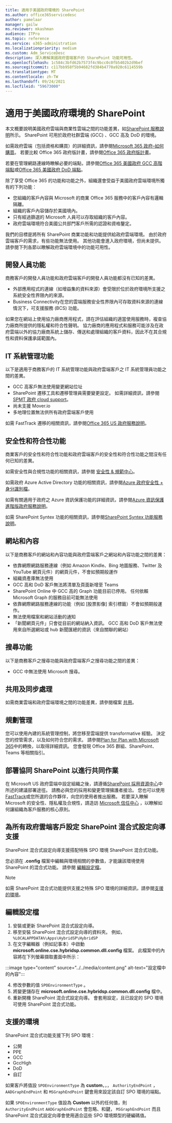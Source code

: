```yaml
---
title: 適用于美國政府環境的 SharePoint
ms.author: office365servicedesc
author: pamelaar
manager: gailw
ms.reviewer: mkashman
audience: ITPro
ms.topic: reference
ms.service: o365-administration
ms.localizationpriority: medium
ms.custom: Adm_ServiceDesc
description: 深入瞭解美國政府雲端客戶的 SharePoint 功能可用性。
ms.openlocfilehash: 1c584c3bfd62b7573f4c9bcc0c0fb5402b2d9bef
ms.sourcegitcommit: c117bb958f5b94682fd384b4770a920c6114559b
ms.translationtype: MT
ms.contentlocale: zh-TW
ms.lasthandoff: 09/24/2021
ms.locfileid: "59673000"
---
```

# <a name="sharepoint-for-us-government-environments"></a>適用于美國政府環境的 SharePoint

本文概要說明美國政府雲端與商業性雲端之間的功能差異，如[SharePoint 服務說明](../../sharepoint-online-service-description/sharepoint-online-service-description.md)所示。 SharePoint 可用於政府社群雲端 (GCC) 、GCC 高及 DoD 的環境。 

如需政府雲端（包括資格和購買）的詳細資訊，請參閱[Microsoft 365 政府–如何購買](./microsoft-365-government-how-to-buy.md)。 若要比較 Office 365 政府版計畫，請參閱[Office 365 政府版計畫](https://www.microsoft.com/microsoft-365/government/compare-office-365-government-plans?rtc=1#EligibilityRequirements)。

若要在管理網路連線時瞭解必要的端點，請參閱[Office 365 美國政府 GCC 高階端點](/office365/enterprise/office-365-u-s-government-gcc-high-endpoints#sharepoint-online-and-onedrive-for-business)或[Office 365 美國政府 DoD 端點](/office365/enterprise/office-365-u-s-government-dod-endpoints#sharepoint-online-and-onedrive-for-business)。

除了享受 Office 365 的功能和功能之外，組織還會受益于美國政府雲端環境所獨有的下列功能：

-   您組織的客戶內容與 Microsoft 的商業 Office 365 服務中的客戶內容有邏輯隔離。
-   組織的客戶內容儲存於美國境內。
-   只有經過篩選的 Microsoft 人員可以存取組織的客戶內容。
-   政府雲端環境符合美國公共部門客戶所需的認證和資格鑒定。

我們的目標是將所有 SharePoint 商業功能和功能提供給政府雲端環境。 由於政府雲端客戶的需求，有些功能無法使用。 其他功能會進入政府環境，但尚未提供。 請參閱下列各節以瞭解政府雲端環境中的功能可用性。

## <a name="developer-features"></a>開發人員功能

商務客戶的開發人員功能和政府雲端客戶的開發人員功能都沒有已知的差異。

- 外部應用程式的連線（如增益集的資料來源）會受限於位於政府環境所支援之系統安全性界限內的來源。
- Business Connectivity在您的雲端服務安全性界限內可存取資料來源的連線情況下，可支援服務 (BCS) 功能。

如果您在網站上使用協力廠商應用程式，請在評估組織的適當使用服務時，複查協力廠商所提供的隱私權和符合性聲明。 協力廠商的應用程式和服務可能涉及在政府雲端以外的協力廠商系統上儲存、傳送和處理組織的客戶資料，因此不在其合規性和資料保護承諾範圍內。 

## <a name="it-admin-features"></a>IT 系統管理功能

以下是適用于商務客戶的 IT 系統管理功能與政府雲端客戶之 IT 系統管理員功能之間的差異。

- GCC 高客戶無法使用變更網站位址
- SharePoint 遷移工具和遷移管理員需要變更設定。 如需詳細資訊，請參閱 [SPMT 政府 cloud support](/sharepointmigration/spmt-install-issues#government-cloud-support)。
- 尚未支援 Mover.io
- 多地理位置無法供所有政府雲端客戶使用

如需 FastTrack 遷移的相關資訊，請參閱[Office 365 US 政府服務說明](./office-365-us-government.md#data-migrations-performed-by-fasttrack)。

## <a name="security-and-compliance-features"></a>安全性和符合性功能

商業客戶的安全性和符合性功能和政府雲端客戶的安全性和符合性功能之間沒有任何已知的差異。

如需安全性與合規性功能的相關資訊，請參閱 [安全性 & 規範中心](../office-365-securitycompliance-center.md)。

如需政府 Azure Active Directory 功能的相關資訊，請參閱[Azure 政府安全性 + 身分識別檔](/azure/azure-government/documentation-government-services-securityandidentity#azure-active-directory)。 

如需有關適用于政府之 Azure 資訊保護功能的詳細資訊，請參閱[Azure 資訊保護進階版政府服務說明](/enterprise-mobility-security/solutions/ems-aip-premium-govt-service-description)。 

如需 SharePoint Syntex 功能的相關資訊，請參閱[SharePoint Syntex 功能服務說明](/office365/servicedescriptions/sharepoint-syntex-service-description/sharepoint-syntex-features)。

## <a name="sites-and-content"></a>網站和內容

以下是商務客戶的網站和內容功能與政府雲端客戶之網站和內容功能之間的差異：

- 依靠網際網路服務連線（例如 Amazon Kindle、Bing 地圖服務、Twitter 及 YouTube 網頁元件）的網頁元件，不會如預期般運作
- 組織資產庫無法使用
- GCC 高和 DoD 客戶無法將清單及頁面新增至 Teams
- SharePoint Online 中 GCC 高的 Graph 功能目前已停用。 任何依賴 Microsoft Graph 的服務目前可能無法使用
- 依靠網際網路服務連線的功能（例如 [股票影像] 索引標籤）不會如預期般運作。
- 無法使用檔案和網站活動的通知
- 「新聞網頁元件」只會從目前的網站納入資訊。 GCC 高和 DoD 客戶無法使用來自所選網站或 hub 新聞匯總的資訊（來自關聯的網站）

## <a name="search-features"></a>搜尋功能

以下是商務客戶之搜尋功能與政府雲端客戶之搜尋功能之間的差異：

- GCC 中無法使用 Microsoft 搜尋。

## <a name="sharing-and-sync"></a>共用及同步處理

如需商業雲端和政府雲端環境之間的功能差異，請參閱檔案 [共用](./gcc-high-and-dod.md#file-sharing)。

## <a name="plan-for-governance"></a>規劃管理

您可以使用內建的系統管理控制，將您移至雲端提供 transformative 經驗。 決定您的控管需求，以及如何符合您的需求。 請參閱[Plan for Plan with Microsoft 365](https://resources.techcommunity.microsoft.com/teamwork-governance/)中的轉換，以取得詳細資訊。 您會發現 Office 365 群組、SharePoint、Teams 等相關指引。

## <a name="deploy-sharepoint-for-collaboration"></a>部署協同 SharePoint 以進行共同作業

在 Microsoft US 政府雲端中設定組織之後，請遵循[SharePoint 採用資源中心](https://resources.techcommunity.microsoft.com/resources/SharePoint-adoption/)中所述的建議部署途徑。 請務必與您的採用和變更管理擁護者接洽。
您也可以使用[FastTrack](https://www.microsoft.com/fasttrack)或您所選的合作夥伴，向您的使用者推出服務。
若要深入瞭解 Microsoft 的安全性、隱私權及合規性，請造訪 [Microsoft 信任中心](https://www.microsoft.com/trust-center) ，以瞭解如何讓組織為客戶服務的核心原則。

## <a name="configuring-sharepoint-hybrid-configuration-wizard-support-for-all-government-cloud-customers"></a>為所有政府雲端客戶設定 SharePoint 混合式設定向導支援

SharePoint 混合式設定向導支援搭配特殊 SPO 環境 SharePoint 混合式功能。

您必須在 **.config** 檔案中編輯與環境相關的參數值，才能讓該環境使用 SharePoint 的混合式功能。 請參閱 [編輯設定檔](#editing-configuration-file)。

> [!NOTE]
> 如需 SharePoint 混合式功能提供支援之特殊 SPO 環境的詳細資訊，請參閱[支援的環境](#supported-environments)。

## <a name="editing-configuration-file"></a>編輯設定檔

1. 安裝或更新 SharePoint 混合式設定向導。
2. 移至安裝 SharePoint 混合式設定向導的資料夾。 例如，`%LOCALAPPDATA%\Apps\HybridSP\HybridSP`
3. 在文字編輯器（例如記事本）中啟動 **microsoft.online.cse.hybridsp.common.dll.config** 檔案。
此檔案中的內容將在下列螢幕擷取畫面中所示：

:::image type="content" source="../../media/content.png" alt-text="設定檔中的內容":::

4. 修改參數的值 `SPOEnvironmentType` 。
5. 將變更儲存在 **microsoft.online.cse.hybridsp.common.dll.config** 檔中。
6. 重新開機 SharePoint 混合式設定向導。
   會套用設定，且已設定的 SPO 環境可使用 SharePoint 混合式功能。

## <a name="supported-environments"></a>支援的環境

SharePoint 混合式功能支援下列 SPO 環境：

- 公開
- PPE
- GCC
- GccHigh
- DoD
- 自訂

如果客戶將值設 `SPOEnvironmentType` 為 **custom**，，， `AuthorityEndPoint` ， `AADGraphEndPoint` 和 `MSGraphEndPoint` 鍵會用來設定該自訂 SPO 環境的端點。

如果 `SPOEnvironmentType` 值設為 **Custom** 以外的任何值，則 `AuthorityEndPoint` `AADGraphEndPoint` 會忽略、和鍵， `MSGraphEndPoint` 而且 SharePoint 混合式設定向導會使用適合這些 SPO 環境類型的硬編碼值。
